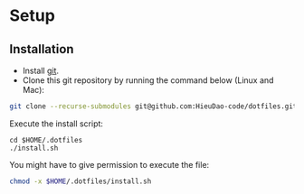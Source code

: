 # Setup

## Installation
- Install [git](https://git-scm.com/downloads). 
- Clone this git repository by running the command below (Linux and Mac):

```sh
git clone --recurse-submodules git@github.com:HieuDao-code/dotfiles.git $HOME/.dotfiles
```

Execute the install script:

```
cd $HOME/.dotfiles
./install.sh
```

You might have to give permission to execute the file:

```sh
chmod -x $HOME/.dotfiles/install.sh
```
